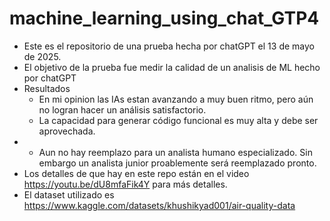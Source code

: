 # machine_learning_using_chat_GTP4


- Este es el repositorio de una prueba hecha por chatGPT el 13 de mayo de 2025. 
- El objetivo de la prueba fue medir la calidad de un analisis de ML hecho por chatGPT
- Resultados
  - En mi opinion las IAs estan avanzando a muy buen ritmo, pero aún no logran hacer un análisis satisfactorio. 
  - La capacidad para generar código funcional es muy alta y debe ser aprovechada.
- - Aun no hay reemplazo para un analista humano especializado. Sin embargo un analista junior proablemente será reemplazado pronto.
- Los detalles de que hay en este repo están en el video https://youtu.be/dU8mfaFik4Y para más detalles. 
- El dataset utilizado es https://www.kaggle.com/datasets/khushikyad001/air-quality-data
